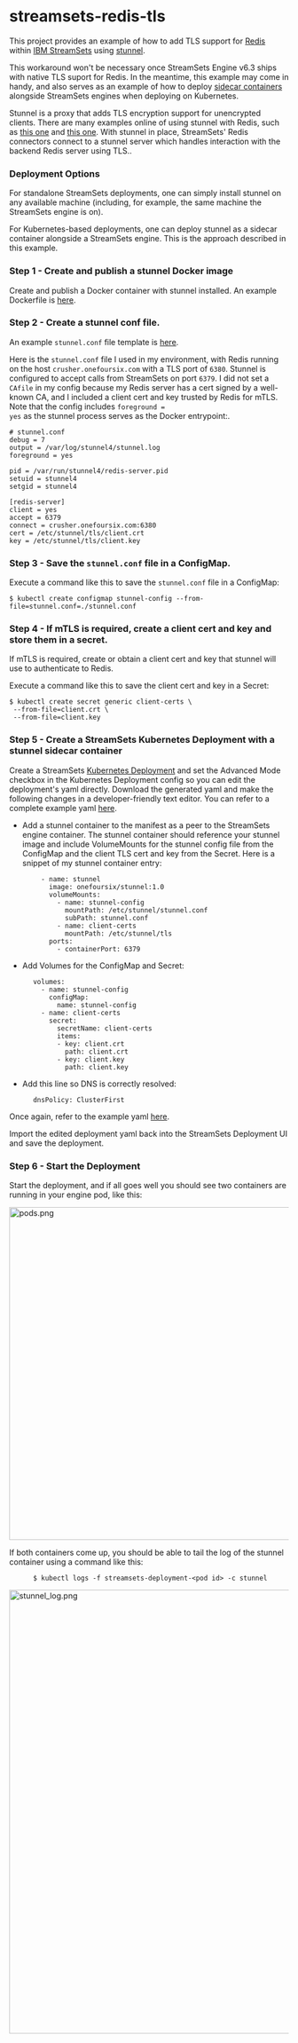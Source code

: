 # streamsets-redis-tls
This project provides an example of how to add TLS support for [Redis](https://redis.io/) within [IBM StreamSets](https://www.ibm.com/products/streamsets) using [stunnel](https://www.stunnel.org/). 

This workaround won't be necessary once StreamSets Engine v6.3 ships with native TLS suport for Redis. In the meantime, this example may come in handy, and also serves as an example of how to deploy [sidecar containers](https://kubernetes.io/docs/concepts/workloads/pods/sidecar-containers/) alongside StreamSets engines when deploying on Kubernetes.

Stunnel is a proxy that adds TLS encryption support for unencrypted clients. There are many examples online of using stunnel with Redis, such as [this one](https://redis.io/blog/stunnel-secure-redis-ssl/)  and [this one](https://www.digitalocean.com/community/tutorials/how-to-connect-to-managed-redis-over-tls-with-stunnel-and-redis-cli). With stunnel in place, StreamSets' Redis connectors connect to a stunnel server which handles interaction with the backend Redis server using TLS..  

### Deployment Options
For standalone StreamSets deployments, one can simply install stunnel on any available machine (including, for example, the same machine the StreamSets engine is on).

For Kubernetes-based deployments, one can deploy stunnel as a sidecar container alongside a StreamSets engine.  This is the approach described in this example.

### Step 1 - Create and publish a stunnel Docker image
Create and publish a Docker container with stunnel installed.  An example Dockerfile is [here](docker/Dockerfile).

### Step 2 - Create a stunnel conf file.
An example <code>stunnel.conf</code> file template is [here](stunnel-conf/stunnel.conf). 

Here is the <code>stunnel.conf</code> file I used in my environment, with Redis running on the host <code>crusher.onefoursix.com</code> with a TLS port of <code>6380</code>. Stunnel is configured to accept calls from StreamSets on port <code>6379</code>. I did not set a <code>CAfile</code> in my config because my Redis server has a cert signed by a well-known CA, and I included a client cert and key trusted by Redis for mTLS.  Note that the config includes <code>foreground = yes</code> as the stunnel process serves as the Docker entrypoint:.

```
# stunnel.conf
debug = 7
output = /var/log/stunnel4/stunnel.log
foreground = yes

pid = /var/run/stunnel4/redis-server.pid
setuid = stunnel4
setgid = stunnel4

[redis-server]
client = yes
accept = 6379
connect = crusher.onefoursix.com:6380
cert = /etc/stunnel/tls/client.crt
key = /etc/stunnel/tls/client.key
```


### Step 3 - Save the <code>stunnel.conf</code> file in a ConfigMap.
Execute a command like this to save the <code>stunnel.conf</code> file in a ConfigMap:

```$ kubectl create configmap stunnel-config --from-file=stunnel.conf=./stunnel.conf```

### Step 4 - If mTLS is required, create a client cert and key and store them in a secret.
If mTLS is required, create or obtain a client cert and key that stunnel will use to authenticate to Redis.


Execute a command like this to save the client cert and key in a Secret:


```
$ kubectl create secret generic client-certs \
 --from-file=client.crt \
 --from-file=client.key
```

### Step 5 - Create a StreamSets Kubernetes Deployment with a stunnel sidecar container
Create a StreamSets [Kubernetes Deployment](https://www.ibm.com/docs/en/streamsets-controlhub?topic=deployments-kubernetes) and set the Advanced Mode checkbox in the Kubernetes Deployment config so you can edit the deployment's yaml directly.  Download the generated yaml and make the following changes in a developer-friendly text editor.  You can refer to a complete example yaml [here](yaml/streamsets-redis-tls-deployment.yaml).

- Add a stunnel container to the manifest as a peer to the StreamSets engine container.  The stunnel container should reference your stunnel image and include VolumeMounts for the stunnel config file from the ConfigMap and the client TLS cert and key from the Secret.  Here is a snippet of my stunnel container entry:

```
        - name: stunnel
          image: onefoursix/stunnel:1.0
          volumeMounts:
            - name: stunnel-config
              mountPath: /etc/stunnel/stunnel.conf
              subPath: stunnel.conf
            - name: client-certs
              mountPath: /etc/stunnel/tls
          ports:
            - containerPort: 6379
```

- Add Volumes for the ConfigMap and Secret:

```
      volumes:
        - name: stunnel-config
          configMap:
            name: stunnel-config
        - name: client-certs
          secret:
            secretName: client-certs
            items:
            - key: client.crt
              path: client.crt
            - key: client.key
              path: client.key
```

- Add this line so DNS is correctly resolved:

```
      dnsPolicy: ClusterFirst
```

Once again, refer to the example yaml [here](yaml/streamsets-redis-tls-deployment.yaml).

Import the edited deployment yaml back into the StreamSets Deployment UI and save the deployment.


### Step 6 - Start the Deployment
Start the deployment, and if all goes well you should see two containers are running in your engine pod, like this:

<img src="images/pods.png" alt="pods.png" width="600"/>

If both containers come up, you should be able to tail the log of the stunnel container using a command like this:

```
      $ kubectl logs -f streamsets-deployment-<pod id> -c stunnel
```

<img src="images/stunnel_log.png" alt="stunnel_log.png" width="800"/>



